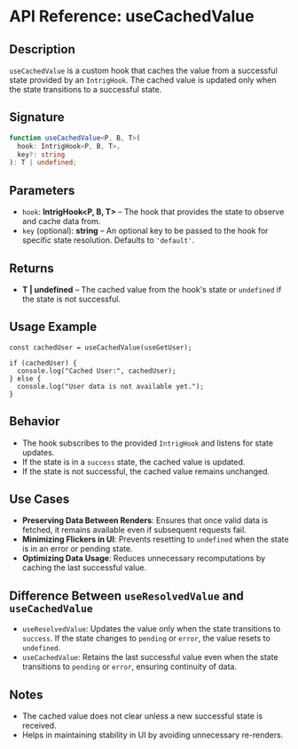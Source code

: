 # API Reference: useCachedValue

## Description
`useCachedValue` is a custom hook that caches the value from a successful state provided by an `IntrigHook`. The cached value is updated only when the state transitions to a successful state.

## Signature
```typescript
function useCachedValue<P, B, T>(
  hook: IntrigHook<P, B, T>,
  key?: string
): T | undefined;
```

## Parameters
- `hook`: **IntrigHook<P, B, T>** – The hook that provides the state to observe and cache data from.
- `key` (optional): **string** – An optional key to be passed to the hook for specific state resolution. Defaults to `'default'`.

## Returns
- **T | undefined** – The cached value from the hook's state or `undefined` if the state is not successful.

## Usage Example
```tsx
const cachedUser = useCachedValue(useGetUser);

if (cachedUser) {
  console.log("Cached User:", cachedUser);
} else {
  console.log("User data is not available yet.");
}
```

## Behavior
- The hook subscribes to the provided `IntrigHook` and listens for state updates.
- If the state is in a `success` state, the cached value is updated.
- If the state is not successful, the cached value remains unchanged.

## Use Cases
- **Preserving Data Between Renders**: Ensures that once valid data is fetched, it remains available even if subsequent requests fail.
- **Minimizing Flickers in UI**: Prevents resetting to `undefined` when the state is in an error or pending state.
- **Optimizing Data Usage**: Reduces unnecessary recomputations by caching the last successful value.

## Difference Between `useResolvedValue` and `useCachedValue`
- `useResolvedValue`: Updates the value only when the state transitions to `success`. If the state changes to `pending` or `error`, the value resets to `undefined`.
- `useCachedValue`: Retains the last successful value even when the state transitions to `pending` or `error`, ensuring continuity of data.

## Notes
- The cached value does not clear unless a new successful state is received.
- Helps in maintaining stability in UI by avoiding unnecessary re-renders.

